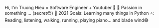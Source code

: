 Hi, I'm Truong Hieu = Software Engineer + Youtuber 🌻
🔭 Passion in something ... (secret😊)
💪 2021 Goals: Learning many things in Python
⭐: Reading, listening, walking, running, playing piano... and blade wind😅
